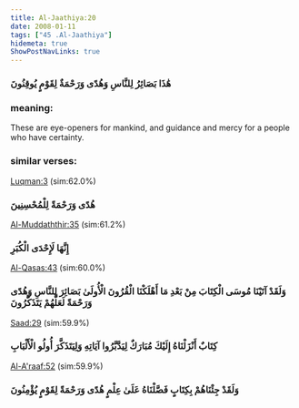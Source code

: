 ```yaml
---
title: Al-Jaathiya:20
date: 2008-01-11
tags: ["45 .Al-Jaathiya"]
hidemeta: true 
ShowPostNavLinks: true 
---
```

### هَٰذَا بَصَائِرُ لِلنَّاسِ وَهُدًى وَرَحْمَةٌ لِقَوْمٍ يُوقِنُونَ
### meaning: 
These are eye-openers for mankind, and guidance and mercy for a people who have certainty.
### similar verses: 

[Luqman:3](/31/3) (sim:62.0%)

### هُدًى وَرَحْمَةً لِلْمُحْسِنِينَ

[Al-Muddaththir:35](/74/35) (sim:61.2%)

### إِنَّهَا لَإِحْدَى الْكُبَرِ

[Al-Qasas:43](/28/43) (sim:60.0%)

### وَلَقَدْ آتَيْنَا مُوسَى الْكِتَابَ مِنْ بَعْدِ مَا أَهْلَكْنَا الْقُرُونَ الْأُولَىٰ بَصَائِرَ لِلنَّاسِ وَهُدًى وَرَحْمَةً لَعَلَّهُمْ يَتَذَكَّرُونَ

[Saad:29](/38/29) (sim:59.9%)

### كِتَابٌ أَنْزَلْنَاهُ إِلَيْكَ مُبَارَكٌ لِيَدَّبَّرُوا آيَاتِهِ وَلِيَتَذَكَّرَ أُولُو الْأَلْبَابِ

[Al-A'raaf:52](/7/52) (sim:59.9%)

### وَلَقَدْ جِئْنَاهُمْ بِكِتَابٍ فَصَّلْنَاهُ عَلَىٰ عِلْمٍ هُدًى وَرَحْمَةً لِقَوْمٍ يُؤْمِنُونَ
